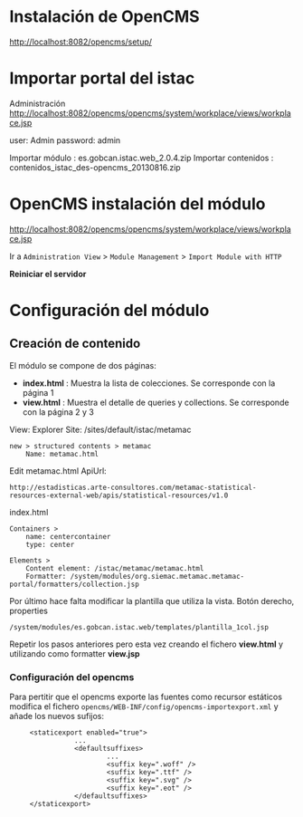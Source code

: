 # Instalación de OpenCMS

[http://localhost:8082/opencms/setup/](http://localhost:8082/opencms/setup/)

# Importar portal del istac

Administración
[http://localhost:8082/opencms/opencms/system/workplace/views/workplace.jsp](http://localhost:8082/opencms/opencms/system/workplace/views/workplace.jsp)

user: Admin
password: admin

Importar módulo : es.gobcan.istac.web_2.0.4.zip
Importar contenidos : contenidos_istac_des-opencms_20130816.zip


# OpenCMS instalación del módulo

[http://localhost:8082/opencms/opencms/system/workplace/views/workplace.jsp](http://localhost:8082/opencms/opencms/system/workplace/views/workplace.jsp)

Ir a  `Administration View`  >  `Module Management` > `Import Module with HTTP`

**Reiniciar el servidor**

# Configuración del módulo

## Creación de contenido

El módulo se compone de dos páginas:

* **index.html** : Muestra la lista de colecciones. Se corresponde con la página 1
* **view.html** : Muestra el detalle de queries y collections. Se corresponde con la página 2 y 3


View: Explorer
Site: /sites/default/istac/metamac

	new > structured contents > metamac
		Name: metamac.html

Edit metamac.html
ApiUrl: 

	http://estadisticas.arte-consultores.com/metamac-statistical-resources-external-web/apis/statistical-resources/v1.0

index.html

	Containers >
		name: centercontainer
		type: center

	Elements >
		Content element: /istac/metamac/metamac.html
	    Formatter: /system/modules/org.siemac.metamac.metamac-portal/formatters/collection.jsp


Por último hace falta modificar la plantilla que utiliza la vista. Botón derecho, properties

    /system/modules/es.gobcan.istac.web/templates/plantilla_1col.jsp


Repetir los pasos anteriores pero esta vez creando el fichero **view.html** y utilizando como formatter **view.jsp**

### Configuración del opencms

Para pertitir que el opencms exporte las fuentes como recursor estáticos modifica el fichero `opencms/WEB-INF/config/opencms-importexport.xml` y añade los nuevos sufijos:

         <staticexport enabled="true">
                    ...
                    <defaultsuffixes>
                            ...
                            <suffix key=".woff" />
                            <suffix key=".ttf" />
                            <suffix key=".svg" />
                            <suffix key=".eot" />
                    </defaultsuffixes>
         </staticexport>


